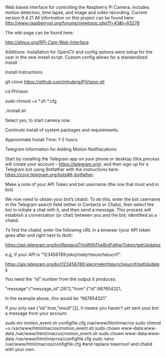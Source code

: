 Web based interface for controlling the Raspberry Pi Camera, includes motion detection, time lapse, and image and video recording.
Current version 6.4.21
All information on this project can be found here: http://www.raspberrypi.org/forums/viewtopic.php?f=43&t=63276

The wiki page can be found here:

http://elinux.org/RPi-Cam-Web-Interface


Additions:
Installation for OpenCV and config options were setup for the user in the new install script.
Custom config allows for a standardized install.




Install Instructions

git clone https://github.com/mhubrig/PiVision.git

cd PiVision

sudo chmod +x *.sh *.cfg

./install.sh

Select yes, to start camera now.

Continute install of system packages and requirements.

Approximate Install Time: 1-2 hours.


Telegram Information for Adding Motion Notifiacations

Start by installing the Telegram app on your phone or desktop (this process will create your account – https://telegram.org), and then sign up for a Telegram bot using Botfather with the instructions here: https://core.telegram.org/bots#6-botfather.
 
Make a note of your API Token and bot username (the one that must end in bot)
 
We now need to obtain your bot’s chatid. To do this, enter the bot username in the Telegram search field (either in Contacts or Chats), then select the bot to initiate a chat with it, and then send a message. This process will establish a conversation (or chat) between you and the bot, identified as a chatid.
 
To find the chatid, enter the following URL in a browser (your API token goes after and right next to /bot):


https://api.telegram.org/botReplaceThisWithTheBotFatherToken/getUpdates
 
e.g, if your API is “123456789:jekcjrnekjrhteuncheiucnf”:


https://api.telegram.org/bot123456789:jekcjrnekjrhteuncheiucnf/getUpdates
 
You need the “id” number from the output it produces:


"message":{"message_id":2872,"from":{"id":987654321,
 
In the example above, this would be “987654321”
 
If you only see {“ok”:true,”result”:[]}, it means you haven’t yet sent your bot a message from your account.

sudo mv motion_event.sh configfile.cfg /var/www/html/macros
sudo chmod +x /var/www/html/macros/motion_event.sh
sudo chown www-data:www-data /var/www/html/macros/motion_event.sh
sudo chown www-data:www-data /var/www/html/macros/configfile.cfg
sudo nano /var/www/html/macros/configfile.cfg #and replace tokennurl and chatid with your own.